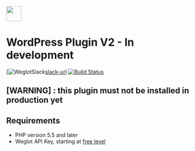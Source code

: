 <!-- logo -->
<img src="https://cdn.weglot.com/logo/logo-hor.png" height="40" />

# WordPress Plugin V2 - In development

[![WeglotSlack][slack-image][slack-url]
[![Build Status][travis-image]][travis-url]


## [WARNING] : this plugin must not be installed in production yet


## Requirements
- PHP version 5.5 and later
- Weglot API Key, starting at [free level](https://dashboard.weglot.com/register)

[travis-image]: https://api.travis-ci.com/weglot/weglot-wordpress.svg?branch=dev
[travis-url]: https://travis-ci.com/weglot/weglot-wordpress

[slack-image]: https://weglot-community.now.sh/badge.svg
[slack-url]: https://weglot-community.now.sh/

